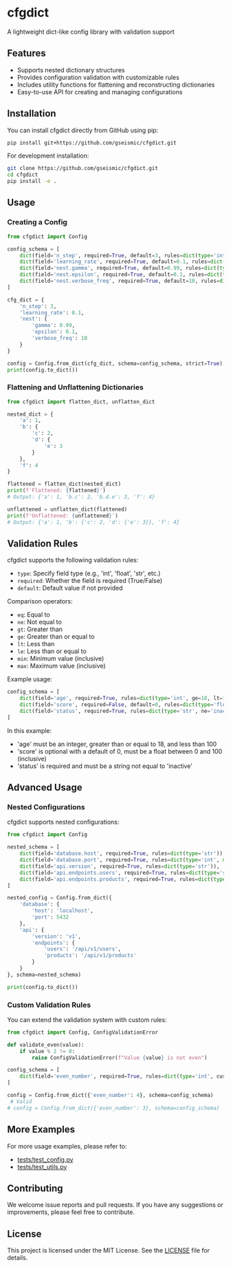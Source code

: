 # cfgdict
A lightweight dict-like config library with validation support

## Features
- Supports nested dictionary structures
- Provides configuration validation with customizable rules
- Includes utility functions for flattening and reconstructing dictionaries
- Easy-to-use API for creating and managing configurations

## Installation

You can install cfgdict directly from GitHub using pip:

```bash
pip install git+https://github.com/gseismic/cfgdict.git
```

For development installation:

```bash
git clone https://github.com/gseismic/cfgdict.git
cd cfgdict
pip install -e .
```

## Usage

### Creating a Config

```python
from cfgdict import Config

config_schema = [
    dict(field='n_step', required=True, default=3, rules=dict(type='int', gt=0)),
    dict(field='learning_rate', required=True, default=0.1, rules=dict(type='float', gt=0, max=1)),
    dict(field='nest.gamma', required=True, default=0.99, rules=dict(type='float', min=0, max=1)),
    dict(field='nest.epsilon', required=True, default=0.1, rules=dict(type='float', min=0, max=1)),
    dict(field='nest.verbose_freq', required=True, default=10, rules=dict(type='int', gt=0)),
]

cfg_dict = {
    'n_step': 3,
    'learning_rate': 0.1,
    'nest': {
        'gamma': 0.99,
        'epsilon': 0.1,
        'verbose_freq': 10
    }
}

config = Config.from_dict(cfg_dict, schema=config_schema, strict=True)
print(config.to_dict())
```

### Flattening and Unflattening Dictionaries

```python
from cfgdict import flatten_dict, unflatten_dict

nested_dict = {
    'a': 1,
    'b': {
        'c': 2,
        'd': {
            'e': 3
        }
    },
    'f': 4
}

flattened = flatten_dict(nested_dict)
print(f'Flattened: {flattened}')
# Output: {'a': 1, 'b.c': 2, 'b.d.e': 3, 'f': 4}

unflattened = unflatten_dict(flattened)
print(f'Unflattened: {unflattened}')
# Output: {'a': 1, 'b': {'c': 2, 'd': {'e': 3}}, 'f': 4}
```

## Validation Rules

cfgdict supports the following validation rules:

- `type`: Specify field type (e.g., 'int', 'float', 'str', etc.)
- `required`: Whether the field is required (True/False)
- `default`: Default value if not provided

Comparison operators:
- `eq`: Equal to
- `ne`: Not equal to
- `gt`: Greater than
- `ge`: Greater than or equal to
- `lt`: Less than
- `le`: Less than or equal to
- `min`: Minimum value (inclusive)
- `max`: Maximum value (inclusive)

Example usage:

```python
config_schema = [
    dict(field='age', required=True, rules=dict(type='int', ge=18, lt=100)),
    dict(field='score', required=False, default=0, rules=dict(type='float', min=0, max=100)),
    dict(field='status', required=True, rules=dict(type='str', ne='inactive')),
]
```

In this example:
- 'age' must be an integer, greater than or equal to 18, and less than 100
- 'score' is optional with a default of 0, must be a float between 0 and 100 (inclusive)
- 'status' is required and must be a string not equal to 'inactive'

## Advanced Usage

### Nested Configurations

cfgdict supports nested configurations:

```python
from cfgdict import Config

nested_schema = [
    dict(field='database.host', required=True, rules=dict(type='str')),
    dict(field='database.port', required=True, rules=dict(type='int', min=1, max=65535)),
    dict(field='api.version', required=True, rules=dict(type='str')),
    dict(field='api.endpoints.users', required=True, rules=dict(type='str')),
    dict(field='api.endpoints.products', required=True, rules=dict(type='str')),
]

nested_config = Config.from_dict({
    'database': {
        'host': 'localhost',
        'port': 5432
    },
    'api': {
        'version': 'v1',
        'endpoints': {
            'users': '/api/v1/users',
            'products': '/api/v1/products'
        }
    }
}, schema=nested_schema)

print(config.to_dict())
```

### Custom Validation Rules
You can extend the validation system with custom rules:

```python
from cfgdict import Config, ConfigValidationError

def validate_even(value):
    if value % 2 != 0:
        raise ConfigValidationError(f"Value {value} is not even")

config_schema = [
    dict(field='even_number', required=True, rules=dict(type='int', custom=validate_even))
]

config = Config.from_dict({'even_number': 4}, schema=config_schema) 
 # Valid
# config = Config.from_dict({'even_number': 3}, schema=config_schema)  # Raises ValidationError
```

## More Examples
For more usage examples, please refer to:
- [tests/test_config.py](./tests/test_config.py)
- [tests/test_utils.py](./tests/test_utils.py)

## Contributing
We welcome issue reports and pull requests. If you have any suggestions or improvements, please feel free to contribute.

## License
This project is licensed under the MIT License. See the [LICENSE](./LICENSE) file for details.
